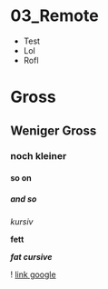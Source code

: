 # 03_Remote

- Test
- Lol
- Rofl

# Gross
## Weniger Gross
### noch kleiner
#### so on
##### and so

*kursiv*

**fett**

***fat cursive***

! [link google](https://www.google.ch/)